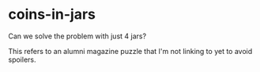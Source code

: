# coins-in-jars
Can we solve the problem with just 4 jars?

This refers to an alumni magazine puzzle that I'm not linking to yet to avoid spoilers.

